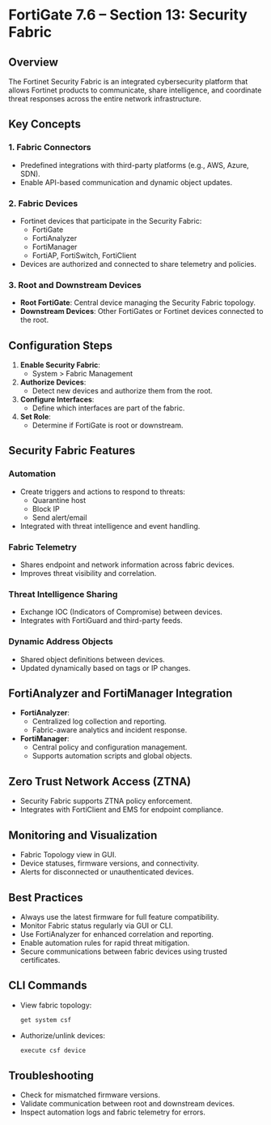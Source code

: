 # FortiGate 7.6 – Section 13: Security Fabric

## Overview

The Fortinet Security Fabric is an integrated cybersecurity platform that allows Fortinet products to communicate, share intelligence, and coordinate threat responses across the entire network infrastructure.

## Key Concepts

### 1. Fabric Connectors
- Predefined integrations with third-party platforms (e.g., AWS, Azure, SDN).
- Enable API-based communication and dynamic object updates.

### 2. Fabric Devices
- Fortinet devices that participate in the Security Fabric:
  - FortiGate
  - FortiAnalyzer
  - FortiManager
  - FortiAP, FortiSwitch, FortiClient
- Devices are authorized and connected to share telemetry and policies.

### 3. Root and Downstream Devices
- **Root FortiGate**: Central device managing the Security Fabric topology.
- **Downstream Devices**: Other FortiGates or Fortinet devices connected to the root.

## Configuration Steps

1. **Enable Security Fabric**:
   - System > Fabric Management
2. **Authorize Devices**:
   - Detect new devices and authorize them from the root.
3. **Configure Interfaces**:
   - Define which interfaces are part of the fabric.
4. **Set Role**:
   - Determine if FortiGate is root or downstream.

## Security Fabric Features

### Automation
- Create triggers and actions to respond to threats:
  - Quarantine host
  - Block IP
  - Send alert/email
- Integrated with threat intelligence and event handling.

### Fabric Telemetry
- Shares endpoint and network information across fabric devices.
- Improves threat visibility and correlation.

### Threat Intelligence Sharing
- Exchange IOC (Indicators of Compromise) between devices.
- Integrates with FortiGuard and third-party feeds.

### Dynamic Address Objects
- Shared object definitions between devices.
- Updated dynamically based on tags or IP changes.

## FortiAnalyzer and FortiManager Integration

- **FortiAnalyzer**:
  - Centralized log collection and reporting.
  - Fabric-aware analytics and incident response.
- **FortiManager**:
  - Central policy and configuration management.
  - Supports automation scripts and global objects.

## Zero Trust Network Access (ZTNA)

- Security Fabric supports ZTNA policy enforcement.
- Integrates with FortiClient and EMS for endpoint compliance.

## Monitoring and Visualization

- Fabric Topology view in GUI.
- Device statuses, firmware versions, and connectivity.
- Alerts for disconnected or unauthenticated devices.

## Best Practices

- Always use the latest firmware for full feature compatibility.
- Monitor Fabric status regularly via GUI or CLI.
- Use FortiAnalyzer for enhanced correlation and reporting.
- Enable automation rules for rapid threat mitigation.
- Secure communications between fabric devices using trusted certificates.

## CLI Commands

- View fabric topology:
  ```bash
  get system csf
  ```
- Authorize/unlink devices:
  ```bash
  execute csf device
  ```

## Troubleshooting

- Check for mismatched firmware versions.
- Validate communication between root and downstream devices.
- Inspect automation logs and fabric telemetry for errors.

